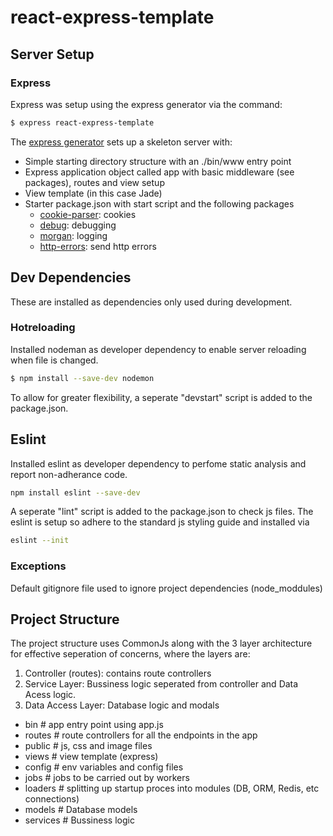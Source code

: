 # react-express-template

## Server Setup

### Express

Express was setup using the express generator via the command:
```sh
$ express react-express-template
```

The [express generator](https://developer.mozilla.org/en-US/docs/Learn/Server-side/Express_Nodejs/skeleton_website) sets up a skeleton server with:
 - Simple starting directory structure with an ./bin/www entry point
 - Express application object called app with basic middleware (see packages), routes and view setup
 - View template (in this case Jade)
 - Starter package.json with start script and the following packages
    - [cookie-parser](https://www.npmjs.com/package/cookie-parser): cookies
    - [debug](https://www.npmjs.com/package/debug): debugging
    - [morgan](https://www.npmjs.com/package/morgan): logging
    - [http-errors](https://www.npmjs.com/package/http-errors): send http errors


## Dev Dependencies

These are installed as dependencies only used during development.

### Hotreloading

Installed nodeman as developer dependency to enable server reloading when file is changed.
```sh
$ npm install --save-dev nodemon
```
To allow for greater flexibility, a seperate "devstart" script is added to the package.json.

## Eslint

Installed eslint as developer dependency to perfome static analysis and report non-adherance code.
```sh
npm install eslint --save-dev
```
A seperate "lint" script is added to the package.json to check js files. The eslint is setup so adhere to the standard js styling guide and installed via
```sh
eslint --init
```
### Exceptions

Default gitignore file used to ignore project dependencies (node_moddules)

## Project Structure

The project structure uses CommonJs along with the 3 layer architecture for effective seperation of concerns, where the layers are:
1. Controller (routes): contains route controllers
2. Service Layer: Bussiness logic seperated from controller and Data Acess logic.
3. Data Access Layer:  Database logic and modals

- bin       # app entry point using app.js
- routes    # route controllers for all the endpoints in the app
- public    # js, css and image files
- views     # view template (express)
- config    # env variables and config files
- jobs      # jobs to be carried out by workers
- loaders   # splitting up startup proces into modules (DB, ORM, Redis, etc connections)
- models    # Database models
- services  # Bussiness logic

